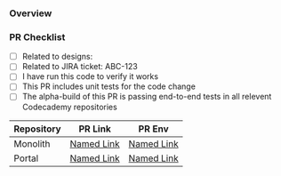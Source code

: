 ### Overview

<!--- CHANGELOG-DESCRIPTION -->

<!--- END-CHANGELOG-DESCRIPTION -->

### PR Checklist

- [ ] Related to designs:
- [ ] Related to JIRA ticket: ABC-123
- [ ] I have run this code to verify it works
- [ ] This PR includes unit tests for the code change
- [ ] The alpha-build of this PR is passing end-to-end tests in all relevent Codecademy repositories

| Repository | PR Link                                                | PR Env                                                 |
| ---------- | ------------------------------------------------------ | ------------------------------------------------------ |
| Monolith   | [Named Link](http://www.google.fr/ 'Named link title') | [Named Link](http://www.google.fr/ 'Named link title') |
| Portal     | [Named Link](http://www.google.fr/ 'Named link title') | [Named Link](http://www.google.fr/ 'Named link title') |

<!--
Merging your changes

1. Follow the [PR Title Guide](https://github.com/Codecademy/gamut#pr-title-guide), the title (which becomes the commit message) determines the version bump for the packages you changed.

2. Wrap the text describing your change in more detail in the "CHANGELOG-DESCRIPTION" comment tags above, this is what will show up in the changelog!

3. DO NOT MERGE MANUALLY! When you are ready to merge and publish your changes, add the "Ship It" label to your Pull Request. This will trigger the merge process as long as all checks have completed, if the checks haven't completed the branch will be merged when they all pass.

**IMPORTANT:** If your PR contains breaking changes, please remember to follow the instructions for breaking changes!
-->
